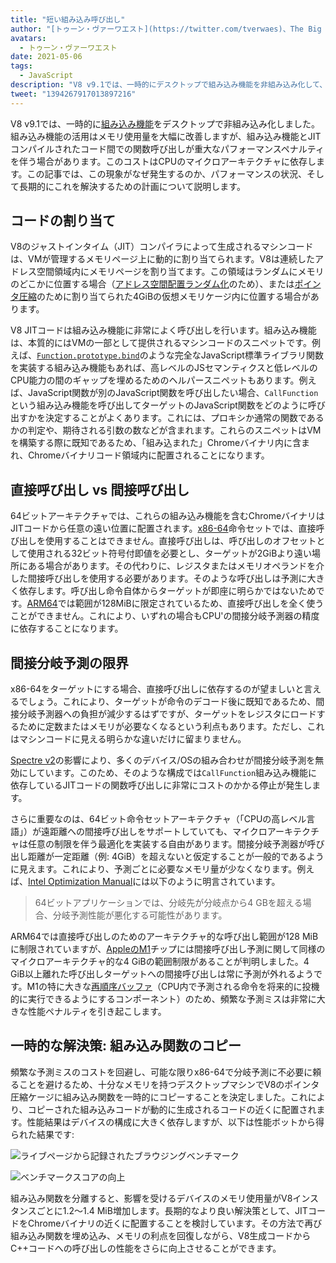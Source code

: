 ```yaml
---
title: "短い組み込み呼び出し"
author: "[トゥーン・ヴァーワエスト](https://twitter.com/tverwaes)、The Big Short"
avatars:
  - トゥーン・ヴァーワエスト
date: 2021-05-06
tags:
  - JavaScript
description: "V8 v9.1では、一時的にデスクトップで組み込み機能を非組み込み化して、間接呼び出し距離の問題によるパフォーマンス低下を回避しました。"
tweet: "1394267917013897216"
---
```


V8 v9.1では、一時的に[組み込み機能](https://v8.dev/blog/embedded-builtins)をデスクトップで非組み込み化しました。組み込み機能の活用はメモリ使用量を大幅に改善しますが、組み込み機能とJITコンパイルされたコード間での関数呼び出しが重大なパフォーマンスペナルティを伴う場合があります。このコストはCPUのマイクロアーキテクチャに依存します。この記事では、この現象がなぜ発生するのか、パフォーマンスの状況、そして長期的にこれを解決するための計画について説明します。

<!--truncate-->
## コードの割り当て

V8のジャストインタイム（JIT）コンパイラによって生成されるマシンコードは、VMが管理するメモリページ上に動的に割り当てられます。V8は連続したアドレス空間領域内にメモリページを割り当てます。この領域はランダムにメモリのどこかに位置する場合（[アドレス空間配置ランダム化](https://en.wikipedia.org/wiki/Address_space_layout_randomization)のため）、または[ポインタ圧縮](https://v8.dev/blog/pointer-compression)のために割り当てられた4GiBの仮想メモリケージ内に位置する場合があります。

V8 JITコードは組み込み機能に非常によく呼び出しを行います。組み込み機能は、本質的にはVMの一部として提供されるマシンコードのスニペットです。例えば、[`Function.prototype.bind`](https://developer.mozilla.org/docs/Web/JavaScript/Reference/Global_objects/Function/bind)のような完全なJavaScript標準ライブラリ関数を実装する組み込み機能もあれば、高レベルのJSセマンティクスと低レベルのCPU能力の間のギャップを埋めるためのヘルパースニペットもあります。例えば、JavaScript関数が別のJavaScript関数を呼び出したい場合、`CallFunction`という組み込み機能を呼び出してターゲットのJavaScript関数をどのように呼び出すかを決定することがよくあります。これには、プロキシか通常の関数であるかの判定や、期待される引数の数などが含まれます。これらのスニペットはVMを構築する際に既知であるため、「組み込まれた」Chromeバイナリ内に含まれ、Chromeバイナリコード領域内に配置されることになります。

## 直接呼び出し vs 間接呼び出し

64ビットアーキテクチャでは、これらの組み込み機能を含むChromeバイナリはJITコードから任意の遠い位置に配置されます。[x86-64](https://en.wikipedia.org/wiki/X86-64)命令セットでは、直接呼び出しを使用することはできません。直接呼び出しは、呼び出しのオフセットとして使用される32ビット符号付即値を必要とし、ターゲットが2GiBより遠い場所にある場合があります。その代わりに、レジスタまたはメモリオペランドを介した間接呼び出しを使用する必要があります。そのような呼び出しは予測に大きく依存します。呼び出し命令自体からターゲットが即座に明らかではないためです。[ARM64](https://en.wikipedia.org/wiki/AArch64)では範囲が128MiBに限定されているため、直接呼び出しを全く使うことができません。これにより、いずれの場合もCPU'の間接分岐予測器の精度に依存することになります。

## 間接分岐予測の限界

x86-64をターゲットにする場合、直接呼び出しに依存するのが望ましいと言えるでしょう。これにより、ターゲットが命令のデコード後に既知であるため、間接分岐予測器への負担が減少するはずですが、ターゲットをレジスタにロードするために定数またはメモリが必要なくなるという利点もあります。ただし、これはマシンコードに見える明らかな違いだけに留まりません。

[Spectre v2](https://googleprojectzero.blogspot.com/2018/01/reading-privileged-memory-with-side.html)の影響により、多くのデバイス/OSの組み合わせが間接分岐予測を無効にしています。このため、そのような構成では`CallFunction`組み込み機能に依存しているJITコードの関数呼び出しに非常にコストのかかる停止が発生します。

さらに重要なのは、64ビット命令セットアーキテクチャ（「CPUの高レベル言語」）が遠距離への間接呼び出しをサポートしていても、マイクロアーキテクチャは任意の制限を伴う最適化を実装する自由があります。間接分岐予測器が呼び出し距離が一定距離（例: 4GiB）を超えないと仮定することが一般的であるように見えます。これにより、予測ごとに必要なメモリ量が少なくなります。例えば、[Intel Optimization Manual](https://www.intel.com/content/dam/www/public/us/en/documents/manuals/64-ia-32-architectures-optimization-manual.pdf)には以下のように明言されています。

> 64ビットアプリケーションでは、分岐先が分岐点から4 GBを超える場合、分岐予測性能が悪化する可能性があります。

ARM64では直接呼び出しのためのアーキテクチャ的な呼び出し範囲が128 MiBに制限されていますが、[AppleのM1](https://en.wikipedia.org/wiki/Apple_M1)チップには間接呼び出し予測に関して同様のマイクロアーキテクチャ的な4 GiBの範囲制限があることが判明しました。4 GiB以上離れた呼び出しターゲットへの間接呼び出しは常に予測が外れるようです。M1の特に大きな[再順序バッファ](https://en.wikipedia.org/wiki/Re-order_buffer)（CPU内で予測される命令を将来的に投機的に実行できるようにするコンポーネント）のため、頻繁な予測ミスは非常に大きな性能ペナルティを引き起こします。

## 一時的な解決策: 組み込み関数のコピー

頻繁な予測ミスのコストを回避し、可能な限りx86-64で分岐予測に不必要に頼ることを避けるため、十分なメモリを持つデスクトップマシンでV8のポインタ圧縮ケージに組み込み関数を一時的にコピーすることを決定しました。これにより、コピーされた組み込みコードが動的に生成されるコードの近くに配置されます。性能結果はデバイスの構成に大きく依存しますが、以下は性能ボットから得られた結果です:

![ライブページから記録されたブラウジングベンチマーク](/_img/short-builtin-calls/v8-browsing.svg)

![ベンチマークスコアの向上](/_img/short-builtin-calls/benchmarks.svg)

組み込み関数を分離すると、影響を受けるデバイスのメモリ使用量がV8インスタンスごとに1.2～1.4 MiB増加します。長期的なより良い解決策として、JITコードをChromeバイナリの近くに配置することを検討しています。その方法で再び組み込み関数を埋め込み、メモリの利点を回復しながら、V8生成コードからC++コードへの呼び出しの性能をさらに向上させることができます。
